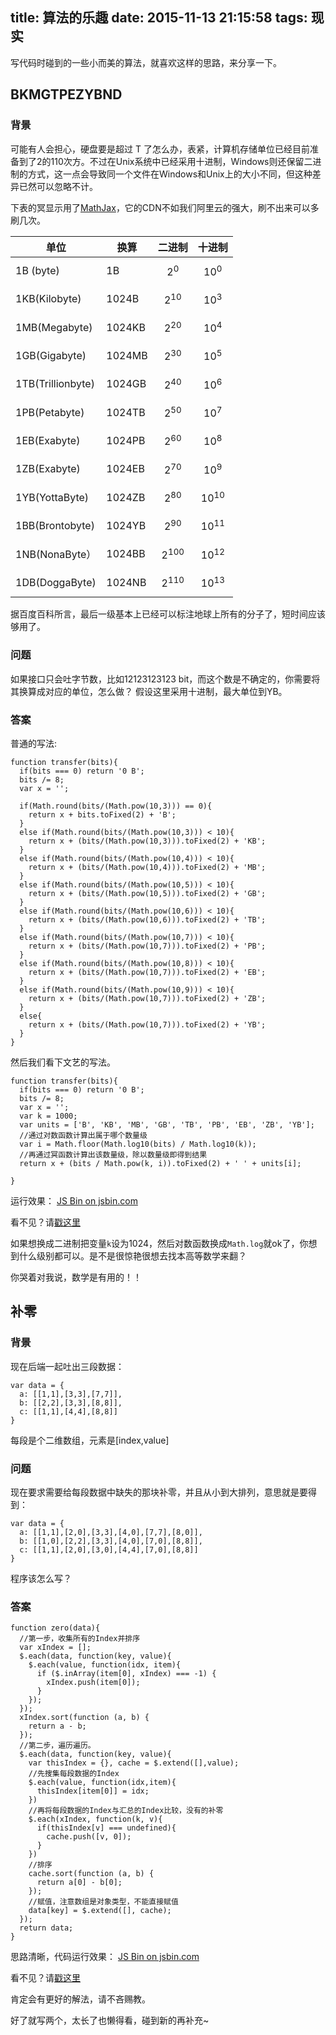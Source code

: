 title: 算法的乐趣
date: 2015-11-13 21:15:58
tags: 现实
---

写代码时碰到的一些小而美的算法，就喜欢这样的思路，来分享一下。

## BKMGTPEZYBND
### 背景
可能有人会担心，硬盘要是超过 T 了怎么办，表紧，计算机存储单位已经目前准备到了2的110次方。不过在Unix系统中已经采用十进制，Windows则还保留二进制的方式，这一点会导致同一个文件在Windows和Unix上的大小不同，但这种差异已然可以忽略不计。

下表的冥显示用了[MathJax](https://www.mathjax.org/)，它的CDN不如我们阿里云的强大，刷不出来可以多刷几次。


| 单位 | 换算 | 二进制 | 十进制 |
| --------   | -----  | -----  |-----  |
| 1B (byte) | 1B | $$2^{0}$$ | $$10^{0}$$ |
| 1KB(Kilobyte) | 1024B | $$2^{10}$$ | $$10^{3}$$ |
| 1MB(Megabyte) | 1024KB |$$2^{20}$$ |$$10^{4}$$ |
| 1GB(Gigabyte) | 1024MB |$$2^{30}$$ |$$10^{5}$$ |
| 1TB(Trillionbyte) | 1024GB |$$2^{40}$$ |$$10^{6}$$ |
| 1PB(Petabyte) | 1024TB |$$2^{50}$$ |$$10^{7}$$ |
| 1EB(Exabyte) | 1024PB |$$2^{60}$$ |$$10^{8}$$ |
| 1ZB(Exabyte) | 1024EB |$$2^{70}$$ |$$10^{9}$$ |
| 1YB(YottaByte) | 1024ZB |$$2^{80}$$ |$$10^{10}$$ |
| 1BB(Brontobyte) | 1024YB |$$2^{90}$$ |$$10^{11}$$ |
| 1NB(NonaByte） | 1024BB |$$2^{100}$$ |$$10^{12}$$ |
| 1DB(DoggaByte) | 1024NB |$$2^{110}$$ |$$10^{13}$$ |
据百度百科所言，最后一级基本上已经可以标注地球上所有的分子了，短时间应该够用了。

### 问题
如果接口只会吐字节数，比如12123123123 bit，而这个数是不确定的，你需要将其换算成对应的单位，怎么做？
假设这里采用十进制，最大单位到YB。

### 答案
普通的写法:

```
function transfer(bits){
  if(bits === 0) return '0 B';
  bits /= 8;
  var x = '';
  
  if(Math.round(bits/(Math.pow(10,3))) == 0){
    return x + bits.toFixed(2) + 'B';
  }
  else if(Math.round(bits/(Math.pow(10,3))) < 10){
    return x + (bits/(Math.pow(10,3))).toFixed(2) + 'KB';
  }
  else if(Math.round(bits/(Math.pow(10,4))) < 10){
    return x + (bits/(Math.pow(10,4))).toFixed(2) + 'MB';
  }
  else if(Math.round(bits/(Math.pow(10,5))) < 10){
    return x + (bits/(Math.pow(10,5))).toFixed(2) + 'GB';
  }
  else if(Math.round(bits/(Math.pow(10,6))) < 10){
    return x + (bits/(Math.pow(10,6))).toFixed(2) + 'TB';
  }
  else if(Math.round(bits/(Math.pow(10,7))) < 10){
    return x + (bits/(Math.pow(10,7))).toFixed(2) + 'PB';
  }
  else if(Math.round(bits/(Math.pow(10,8))) < 10){
    return x + (bits/(Math.pow(10,7))).toFixed(2) + 'EB';
  }
  else if(Math.round(bits/(Math.pow(10,9))) < 10){
    return x + (bits/(Math.pow(10,7))).toFixed(2) + 'ZB';
  }
  else{
    return x + (bits/(Math.pow(10,7))).toFixed(2) + 'YB';
  }
}
```

然后我们看下文艺的写法。

```
function transfer(bits){
  if(bits === 0) return '0 B';
  bits /= 8;
  var x = '';
  var k = 1000;
  var units = ['B', 'KB', 'MB', 'GB', 'TB', 'PB', 'EB', 'ZB', 'YB'];
  //通过对数函数计算出属于哪个数量级
  var i = Math.floor(Math.log10(bits) / Math.log10(k));
  //再通过冥函数计算出该数量级，除以数量级即得到结果
  return x + (bits / Math.pow(k, i)).toFixed(2) + ' ' + units[i];

}
```
运行效果：
<a class="jsbin-embed" href="http://jsbin.com/zilesezeze/embed?html,js,console">JS Bin on jsbin.com</a><script src="http://static.jsbin.com/js/embed.min.js?3.35.3"></script>

看不见？请[戳这里](http://jsbin.com/zilesezeze/edit?html,js,console)

如果想换成二进制把变量`k`设为1024，然后对数函数换成`Math.log`就ok了，你想到什么级别都可以。是不是很惊艳很想去找本高等数学来翻？

你哭着对我说，数学是有用的！！

## 补零
### 背景
现在后端一起吐出三段数据：
```
var data = {
  a: [[1,1],[3,3],[7,7]],
  b: [[2,2],[3,3],[8,8]],
  c: [[1,1],[4,4],[8,8]]
}
```
每段是个二维数组，元素是[index,value]
### 问题
现在要求需要给每段数据中缺失的那块补零，并且从小到大排列，意思就是要得到：
```
var data = {
  a: [[1,1],[2,0],[3,3],[4,0],[7,7],[8,0]],
  b: [[1,0],[2,2],[3,3],[4,0],[7,0],[8,8]],
  c: [[1,1],[2,0],[3,0],[4,4],[7,0],[8,8]]
}
```
程序该怎么写？

### 答案
```
function zero(data){
  //第一步，收集所有的Index并排序
  var xIndex = [];
  $.each(data, function(key, value){
    $.each(value, function(idx, item){
      if ($.inArray(item[0], xIndex) === -1) {
        xIndex.push(item[0]);
      }
    });
  });
  xIndex.sort(function (a, b) {
    return a - b;
  });
  //第二步，遍历遍历。
  $.each(data, function(key, value){
    var thisIndex = {}, cache = $.extend([],value);
    //先搜集每段数据的Index
    $.each(value, function(idx,item){
      thisIndex[item[0]] = idx;
    })
    //再将每段数据的Index与汇总的Index比较，没有的补零
    $.each(xIndex, function(k, v){
      if(thisIndex[v] === undefined){
        cache.push([v, 0]);
      }
    })
    //排序
    cache.sort(function (a, b) {
      return a[0] - b[0];
    });
    //赋值，注意数组是对象类型，不能直接赋值
    data[key] = $.extend([], cache);
  }); 
  return data;
}
```

思路清晰，代码运行效果：
<a class="jsbin-embed" href="http://jsbin.com/wotuzukasu/1/embed?html,js,console">JS Bin on jsbin.com</a><script src="http://static.jsbin.com/js/embed.min.js?3.35.3"></script>

看不见？请[戳这里](http://jsbin.com/holotilije/edit?html,js,console)

肯定会有更好的解法，请不吝赐教。

好了就写两个，太长了也懒得看，碰到新的再补充~

<script type="text/javascript" src="http://cdn.mathjax.org/mathjax/latest/MathJax.js?config=default"></script>
